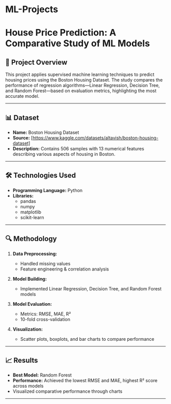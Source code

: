# ML-Projects

# House Price Prediction: A Comparative Study of ML Models

## 📌 Project Overview
This project applies supervised machine learning techniques to predict housing prices using the Boston Housing Dataset. The study compares the performance of regression algorithms—Linear Regression, Decision Tree, and Random Forest—based on evaluation metrics, highlighting the most accurate model.

---

## 📊 Dataset
- **Name:** Boston Housing Dataset  
- **Source:** [https://www.kaggle.com/datasets/altavish/boston-housing-dataset]  
- **Description:** Contains 506 samples with 13 numerical features describing various aspects of housing in Boston.

---

## 🛠 Technologies Used
- **Programming Language:** Python  
- **Libraries:**
  - pandas
  - numpy
  - matplotlib
  - scikit-learn

---

## 🔍 Methodology
1. **Data Preprocessing:**  
   - Handled missing values  
   - Feature engineering & correlation analysis  

2. **Model Building:**  
   - Implemented Linear Regression, Decision Tree, and Random Forest models  

3. **Model Evaluation:**  
   - Metrics: RMSE, MAE, R²  
   - 10-fold cross-validation  

4. **Visualization:**  
   - Scatter plots, boxplots, and bar charts to compare performance

---

## 📈 Results
- **Best Model:** Random Forest  
- **Performance:** Achieved the lowest RMSE and MAE, highest R² score across models  
- Visualized comparative performance through charts

---


